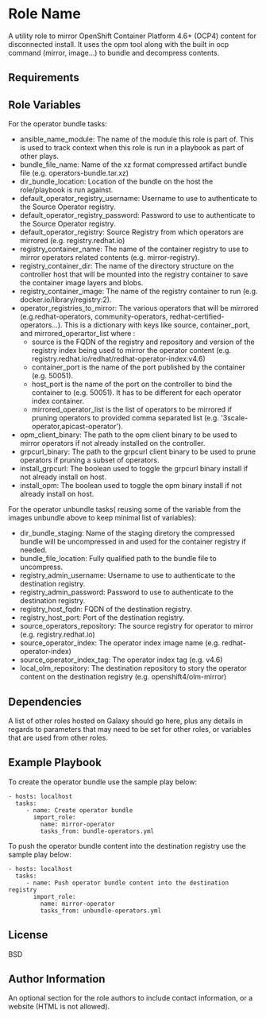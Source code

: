 Role Name
=========

A utility role to mirror OpenShift Container Platform 4.6+ (OCP4) content for disconnected install.
It uses the opm tool along with the built in ocp command (mirror, image...) to bundle and decompress contents. 

Requirements
------------


Role Variables
--------------

For the operator bundle tasks:  
- ansible_name_module: The name of the module this role is part of. This is used to track context when this role is run in a playbook as part of other plays.  
- bundle_file_name: Name of the xz format compressed artifact bundle file (e.g. operators-bundle.tar.xz)  
- dir_bundle_location: Location of the bundle on the host the role/playbook is run against.  
- default_operator_registry_username: Username to use to authenticate to the Source Operator registry.  
- default_operator_registry_password: Password to use to authenticate to the Source Operator registry.  
- default_operator_registry: Source Registry from which operators are mirrored (e.g. registry.redhat.io)  
- registry_container_name: The name of the container registry to use to mirror operators related contents (e.g. mirror-registry).  
- registry_container_dir: The name of the directory structure on the controller host that will be mounted into the registry container to save the container image layers and blobs. 
- registry_container_image: The name of the registry container to run (e.g. docker.io/library/registry:2).  
- operator_registries_to_mirror: The various operators that will be mirrored (e.g.redhat-operators, community-operators, redhat-certified-operators...). This is a dictionary with keys like source, container_port, and mirrored_operartor_list where :  
  - source is the FQDN of the registry and repository and version of the registry index being used to mirror the operator content (e.g. registry.redhat.io/redhat/redhat-operator-index:v4.6)
  - container_port is the name of the port published by the container (e.g. 50051).
  - host_port is the name of the port on the controller to bind the container to (e.g. 50051). It has to be different for each operator index container.
  - mirrored_operator_list is the list of operators to be mirrored if pruning operators to provided comma separated list (e.g. '3scale-operator,apicast-operator').
- opm_client_binary: The path to the opm client binary to be used to mirror operators if not already installed on the controller.  
- grpcurl_binary: The path to the grpcurl client binary to be used to prune operators if pruning a subset of operators.  
- install_grpcurl: The boolean used to toggle the grpcurl binary install if not already install on host.  
- install_opm: The boolean used to toggle the opm binary install if not already install on host.  

For the operator unbundle tasks( reusing some of the variable from the images unbundle above to keep minimal list of variables):  
- dir_bundle_staging: Name of the staging diretory the compressed bundle will be uncompressed in and used for the container registry if needed.  
- bundle_file_location: Fully qualified path to the bundle file to uncompress.  
- registry_admin_username: Username to use to authenticate to the destination registry.  
- registry_admin_password: Password to use to authenticate to the destination registry.  
- registry_host_fqdn: FQDN of the destination registry.  
- registry_host_port: Port of the destination registry.  
- source_operators_repository: The source registry for operator to mirror (e.g. registry.redhat.io)  
- source_operator_index: The operator index image name (e.g. redhat-operator-index)  
- source_operator_index_tag: The operator index tag (e.g. v4.6)  
- local_olm_repository: The destination repository to story the operator content on the destination registry (e.g. openshift4/olm-mirror)  

Dependencies
------------

A list of other roles hosted on Galaxy should go here, plus any details in regards to parameters that may need to be set for other roles, or variables that are used from other roles.

Example Playbook
----------------
To create the operator bundle use the sample play below:

    - hosts: localhost
      tasks:
         - name: Create operator bundle
           import_role:
             name: mirror-operator
             tasks_from: bundle-operators.yml
             
To push the operator bundle content into the destination registry use the sample play below:

    - hosts: localhost
      tasks:
         - name: Push operator bundle content into the destination registry
           import_role:
             name: mirror-operator
             tasks_from: unbundle-operators.yml
             

License
-------

BSD

Author Information
------------------

An optional section for the role authors to include contact information, or a website (HTML is not allowed).
